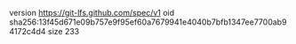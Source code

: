 version https://git-lfs.github.com/spec/v1
oid sha256:13f45d671e09b757e9f95ef60a7679941e4040b7bfb1347ee7700ab94172c4d4
size 233
